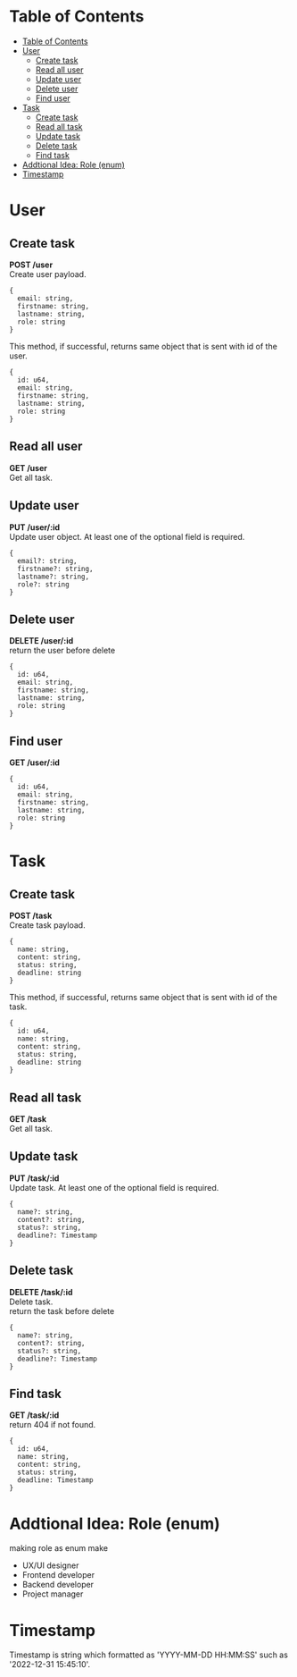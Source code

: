# Table of Contents
- [Table of Contents](#table-of-contents)
- [User](#user)
  - [Create task](#create-task)
  - [Read all user](#read-all-user)
  - [Update user](#update-user)
  - [Delete user](#delete-user)
  - [Find user](#find-user)
- [Task](#task)
  - [Create task](#create-task-1)
  - [Read all task](#read-all-task)
  - [Update task](#update-task)
  - [Delete task](#delete-task)
  - [Find task](#find-task)
- [Addtional Idea: Role (enum)](#addtional-idea-role-enum)
- [Timestamp](#timestamp)

# User
## Create task
__POST /user__ \
Create user payload.
```
{
  email: string,
  firstname: string,
  lastname: string,
  role: string
}
```
This method, if successful, returns same object that is sent with id of the user.
```
{
  id: u64,
  email: string,
  firstname: string,
  lastname: string,
  role: string
}
```
## Read all user
__GET /user__ \
Get all task.
## Update user
__PUT /user/:id__ \
Update user object. At least one of the optional field is required.
```
{
  email?: string,
  firstname?: string,
  lastname?: string,
  role?: string
}
```


## Delete user
__DELETE /user/:id__ \
return the user before delete
```
{
  id: u64,
  email: string,
  firstname: string,
  lastname: string,
  role: string
}
```

## Find user
__GET /user/:id__
```
{
  id: u64,
  email: string,
  firstname: string,
  lastname: string,
  role: string
}
```


# Task
## Create task
__POST /task__ \
Create task payload.
```
{
  name: string,
  content: string,
  status: string,
  deadline: string
}
```
This method, if successful, returns same object that is sent with id of the task.
```
{
  id: u64,
  name: string,
  content: string,
  status: string,
  deadline: string
}
```
## Read all task
__GET /task__ \
Get all task.
## Update task
__PUT /task/:id__ \
Update task. At least one of the optional field is required.
```
{
  name?: string,
  content?: string,
  status?: string,
  deadline?: Timestamp
}
```


## Delete task
__DELETE /task/:id__ \
Delete task. \
return the task before delete
```
{
  name?: string,
  content?: string,
  status?: string,
  deadline?: Timestamp
}
```

## Find task
__GET /task/:id__ \
return 404 if not found.
```
{
  id: u64,
  name: string,
  content: string,
  status: string,
  deadline: Timestamp
}
```

# Addtional Idea: Role (enum)
making role as enum make 
- UX/UI designer
- Frontend developer
- Backend developer
- Project manager

# Timestamp
Timestamp is string which formatted as 'YYYY-MM-DD HH:MM:SS' such as '2022-12-31 15:45:10'.